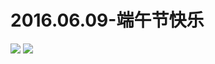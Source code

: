 # 2016.06.09-端午节快乐
![](https://bilicoverimg.github.io/2016/2016.06.09-端午节快乐.jpg)
![](https://bilicoverimg.github.io/2016/2016.06.09-端午节快乐%28平板截图%29.jpg)
